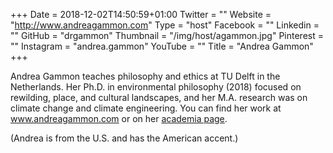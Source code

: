 +++
Date = 2018-12-02T14:50:59+01:00
Twitter = ""
Website = "http://www.andreagammon.com"
Type = "host"
Facebook = ""
Linkedin = ""
GitHub = "drgammon"
Thumbnail = "/img/host/agammon.jpg"
Pinterest = ""
Instagram = "andrea.gammon"
YouTube = ""
Title = "Andrea Gammon"
+++


Andrea Gammon teaches philosophy and ethics at TU Delft in the Netherlands. Her Ph.D. in environmental philosophy (2018) focused on rewilding, place, and cultural landscapes, and her M.A. research was on climate change and climate engineering. You can find her work at www.andreagammon.com or on her [academia page](https://uni-nl.academia.edu/AndreaGammon). 

(Andrea is from the U.S. and has the American accent.)
